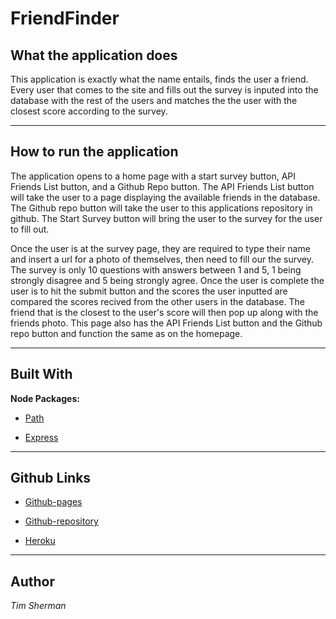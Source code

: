 # FriendFinder

## **What the application does**

This application is exactly what the name entails, finds the user a friend. Every user that comes to the site and fills out the survey is inputed into the database with the rest of the users and matches the the user with the closest score according to the survey.

--------------------------------------------------------------------------------------------------------------------------------------

## **How to run the application**

The application opens to a home page with a start survey button, API Friends List button, and a Github Repo button. The API Friends List button will take the user to a page displaying the available friends in the database. The Github repo button will take the user to this applications repository in github. The Start Survey button will bring the user to the survey for the user to fill out.

Once the user is at the survey page, they are required to type their name and insert a url for a photo of themselves, then need to fill our the survey. The survey is only 10 questions with answers between 1 and 5, 1 being strongly disagree and 5 being strongly agree. Once the user is complete the user is to hit the submit button and the scores the user inputted are compared the scores recived from the other users in the database. The friend that is the closest to the user's score will then pop up along with the friends photo. This page also has the API Friends List button and the Github repo button and function the same as on the homepage.

--------------------------------------------------------------------------------------------------------------------------------------

## **Built With**

**Node Packages:**
   * [Path](https://www.npmjs.com/package/path)

   * [Express](https://www.npmjs.com/package/express)

--------------------------------------------------------------------------------------------------------------------------------------

## **Github Links**

* [Github-pages](https://tsherman16.github.io/FriendFinder/)

* [Github-repository](https://github.com/tsherman16/FriendFinder)

* [Heroku](https://lit-dawn-80173.herokuapp.com/)

--------------------------------------------------------------------------------------------------------------------------------------

## **Author**

*Tim Sherman*